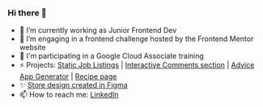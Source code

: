 ### Hi there 👋

- 🔭 I’m currently working as Junior Frontend Dev
- 🌱 I’m engaging in a frontend challenge hosted by the Frontend Mentor website
- 🤔 I'm participating in a Google Cloud Associate training
- ⚡ Projects:
  [Static Job Listings](https://static-job-listings-master-rge0wg8dl.vercel.app/) |
  [Interactive Comments section](https://interactive-comments-section-ivory-pi.vercel.app/) |
  [Advice App Generator](https://advice-app-generator-ten.vercel.app/) |
  [Recipe page](https://recipe-page-beryl.vercel.app/)
- ✨ [Store design created in Figma](https://www.figma.com/proto/v57QWd8TWfsXdvr5RgtZU9/FakeStore?node-id=418-616&starting-point-node-id=418%3A616&mode=design&t=5EWguHKBbIJIq7v0-1)
- 📫 How to reach me:
  [LinkedIn](https://www.linkedin.com/in/natalia-pi%C3%B3rkowska-5075b6190/)
  

<!--
**NataliaPiorkowska/NataliaPiorkowska** is a ✨ _special_ ✨ repository because its `README.md` (this file) appears on your GitHub profile.

Here are some ideas to get you started:

- 🔭 I’m currently working on ...
- 🌱 I’m currently learning ...
- 👯 I’m looking to collaborate on ...
- 🤔 I’m looking for help with ...
- 💬 Ask me about ...
- 📫 How to reach me: ...
- 😄 Pronouns: ...
- ⚡ Fun fact: ...
-->
